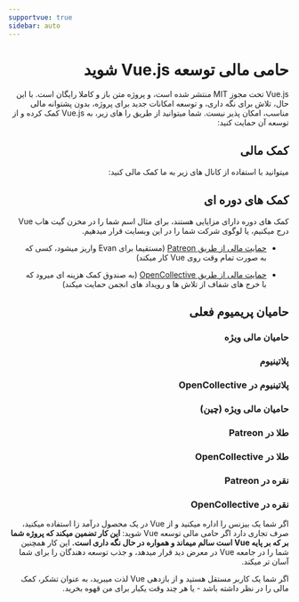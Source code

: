 ```yaml
---
supportvue: true
sidebar: auto
---
```


<div dir="rtl">

# حامی مالی توسعه Vue.js شوید

Vue.js تحت مجوز MIT منتشر شده است، و پروژه متن باز و کاملا رایگان است.
با این حال، تلاش برای نگه داری، و توسعه امکانات جدید برای پروژه، بدون پشتوانه مالی مناسب، امکان پذیر نیست. شما میتوانید از طریق را های زیر، به Vue.js کمک کرده و از توسعه آن حمایت کنید:

<span id="one-time-donations"></span>

## کمک مالی

میتوانید با استفاده از کانال های زیر به ما کمک مالی کنید:

<support-Coins />

<span id="recurring-pledges"></span>

## کمک های دوره ای

کمک های دوره دارای مزایایی هستند، برای مثال اسم شما را در مخزن گیت هاب Vue درج میکنیم، یا لوگوی شرکت شما را در این وبسایت قرار میدهیم.

- [حمایت مالی از طریق Patreon](https://www.patreon.com/evanyou) (مستقیما برای Evan واریز میشود، کسی که به صورت تمام وقت روی Vue کار میکند)

- [حمایت مالی از طریق OpenCollective](https://opencollective.com/vuejs) (به صندوق کمک هزینه ای میرود که با خرج های شفاف از تلاش ها و رویداد های انجمن حمایت میکند)

## حامیان پریمیوم فعلی

### حامیان مالی ویژه

<support-SponsorGroup group="special_sponsors" class="platinum" />

### پلاتینیوم

<support-SponsorGroup group="platinum_sponsors" class="platinum" />

### پلاتینیوم در OpenCollective

<support-OpenCollectiveGroup group="platinum" />

### حامیان مالی ویژه (چین)

<support-SponsorGroup group="platinum_sponsors_china" class="platinum" />

### طلا در Patreon

<support-SponsorGroup group="gold_sponsors" class="patreon-sponsors sponsor-section" />

### طلا در OpenCollective

<support-OpenCollectiveGroup group="gold" />

### نقره در Patreon

<support-SponsorGroup group="silver_sponsors" class="patreon-sponsors sponsor-section" />

### نقره در OpenCollective

<support-OpenCollectiveGroup group="silver" />

اگر شما یک بیزنس را اداره میکنید و از Vue در یک محصول درآمد زا استفاده میکنید، صرف تجاری دارد اگر حامی مالی توسعه Vue شوید: **این کار تضمین میکند که پروژه شما بر که بر پایه Vue است سالم میماند و همواره در حال نگه داری است.** این کار همچنین شما را در جامعه Vue در معرض دید قرار میدهد، و جذب توسعه دهندگان را برای شما آسان تر میکند.

اگر شما یک کاربر مستقل هستید و از بازدهی Vue لذت میبرید، به عنوان تشکر، کمک مالی را در نظر داشته باشد - یا هر چند وقت یکبار برای من قهوه بخرید.


</div>
